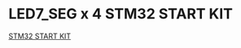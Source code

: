 # LED7_SEG x 4 STM32 START KIT
[STM32 START KIT](https://banlinhkien.com/kit-stm32f103c8t6-ban-start-p6649308.html)